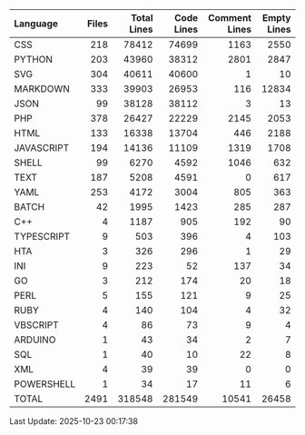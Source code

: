 | Language   |   Files |   Total Lines |   Code Lines |   Comment Lines |   Empty Lines |
|:-----------|--------:|--------------:|-------------:|----------------:|--------------:|
| CSS        |     218 |         78412 |        74699 |            1163 |          2550 |
| PYTHON     |     203 |         43960 |        38312 |            2801 |          2847 |
| SVG        |     304 |         40611 |        40600 |               1 |            10 |
| MARKDOWN   |     333 |         39903 |        26953 |             116 |         12834 |
| JSON       |      99 |         38128 |        38112 |               3 |            13 |
| PHP        |     378 |         26427 |        22229 |            2145 |          2053 |
| HTML       |     133 |         16338 |        13704 |             446 |          2188 |
| JAVASCRIPT |     194 |         14136 |        11109 |            1319 |          1708 |
| SHELL      |      99 |          6270 |         4592 |            1046 |           632 |
| TEXT       |     187 |          5208 |         4591 |               0 |           617 |
| YAML       |     253 |          4172 |         3004 |             805 |           363 |
| BATCH      |      42 |          1995 |         1423 |             285 |           287 |
| C++        |       4 |          1187 |          905 |             192 |            90 |
| TYPESCRIPT |       9 |           503 |          396 |               4 |           103 |
| HTA        |       3 |           326 |          296 |               1 |            29 |
| INI        |       9 |           223 |           52 |             137 |            34 |
| GO         |       3 |           212 |          174 |              20 |            18 |
| PERL       |       5 |           155 |          121 |               9 |            25 |
| RUBY       |       4 |           140 |          104 |               4 |            32 |
| VBSCRIPT   |       4 |            86 |           73 |               9 |             4 |
| ARDUINO    |       1 |            43 |           34 |               2 |             7 |
| SQL        |       1 |            40 |           10 |              22 |             8 |
| XML        |       4 |            39 |           39 |               0 |             0 |
| POWERSHELL |       1 |            34 |           17 |              11 |             6 |
| TOTAL      |    2491 |        318548 |       281549 |           10541 |         26458 |

Last Update: 2025-10-23 00:17:38